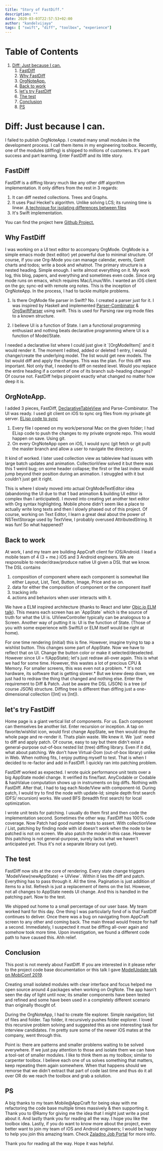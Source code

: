 ```yaml
---
title: "Story of FastDiff."
description: ""
date: 2020-03-03T22:57:53+02:00
author: "kandelvijaya"
tags: [ "swift", "diff", "toolbox", "experience"]
---
```



# Table of Contents

1.  [Diff: Just because I can.](#org0b1bb1c)
    1.  [FastDiff](#org73b30a0)
    2.  [Why FastDiff](#org0f95efd)
    3.  [OrgNoteApp.](#orge003977)
    4.  [Back to work](#org70e3a9e)
    5.  [let's try FastDiff](#org7728c9f)
    6.  [The test](#orgc4e0ac4)
    7.  [Conclusion](#orgc4dffd8)
    8.  [PS](#orgafda51e)



<a id="org0b1bb1c"></a>

# Diff: Just because I can.

I failed to publish OrgNoteApp. I created many small modules in the development process. I call them items in my engineering toolbox. Recently,
one of the modules (diffing) is shipped to millions of customers. It's part success and part learning. Enter FastDiff and its little story.


<a id="org73b30a0"></a>

## FastDiff

FastDiff is a diffing library much like any other diff algorithm implementation. It only differs from the rest in 3 regards:

1.  It can diff nested collections. Trees and Graphs.
2.  It uses Paul Heckel's algorithm. Unlike solving LCS; its running time is linear.  [A technique for isolating differences between files](https://dl.acm.org/doi/abs/10.1145/359460.359467)
3.  It's Swift implementation.

You can find the project here [Github Project.](https://github.com/kandelvijaya/FastDiff)


<a id="org0f95efd"></a>

## Why FastDiff

I was working on a UI text editor to accompany OrgMode. OrgMode is a simple emacs mode (text editor) yet powerful due to minimal structure.
Of course, if you use Org-Mode you can manage calendar, events, Gantt charts and todos; write a book and whatnot. The primary structure is a nested heading.
Simple enough. I write almost everything on it. My work log, this blog, papers, and everything and sometimes even code. Since org mode runs on emacs, which requires Mac/Linux/Win.
I wanted an iOS client on the go; sync-ed with remote org notes. This is the inception of OrgNoteApp. In the process, I had to tackle multiple problems.

1.  Is there OrgMode file parser in Swift? No. I created a parser just for it. I was inspired by Haskell and implemented [Parser-Combinator](https://github.com/kandelvijaya/SwiftParserCombinator) & [OrgSwiftParser](https://github.com/kandelvijaya/OrgSwiftParser) using swift.
    This is used for Parsing raw org mode files to a known structure.

2.  I believe UI is a function of State. I am a functional programming enthusiast and nothing beats declarative programming where UI is a function of Model/State.

I needed a declarative list where I could just give it \`[OrgModelItem]\` and it would render it. The moment I edited, added or deleted 1 entry, I would change/create the underlying model. The list would get new models. The list would diff and apply the changes. This was the plan. For this diff was important. Not only that, I needed
to diff on nested level. Would you replace the entire heading if a content of one of its branch sub-heading changes? Of course not. FastDiff helps pinpoint exactly what changed
no matter how deep it is.


<a id="orge003977"></a>

## OrgNoteApp.

I added 3 pieces, FastDiff, [DeclarativeTableView](https://github.com/kandelvijaya/DeclarativeTableView) and Parse-Combinator. The UI was ready. I used git client on iOS to sync org files from my private git server. [ELisp code to sync](https://github.com/kandelvijaya/orgsync)

1.  Every file I opened on my work/personal Mac on the given folder; I had ELisp code to push the changes to my private orgnote repo. This would happen on save. Using git.
2.  On every OrgNoteApp open on iOS, I would sync (git fetch or git pull) the master branch and allow a user to navigate the directory.

It kind of worked. I later used collection view as tableview had issues with large batch updates and animation. CollectionView solved it but there was this 1 weird bug; on
some header collapse; the first or the last index would jump beyond their position during an animation. I struggled with it but couldn't just get it right.

This is where I slowly moved into actual OrgModeTextEditor idea (abandoning the UI due to that 1 bad animation & building UI editor is complex than I anticipated).
I moved into creating yet another text editor with Org syntax highlighting. Mobile phone didn't seem like a place to actually write long texts and then I slowly phased out of this project.
Of course, working on Text Editor, I learn a great deal about the power of NSTextStorage used by TextView, I probably overused AttributedString. It was fun! So what happened?


<a id="org70e3a9e"></a>

## Back to work

At work, I and my team are building AppCraft client for iOS/Android. I lead a mobile team of 4 (3 + me.) iOS and 3 Android engineers. We are responsible to render/draw/produce native UI given a DSL
that we know. The DSL contains

1.  composition of component where each component is somewhat like either Layout, List, Text, Button, Image, Price and so on.
2.  data for either the composition of component or the component itself
3.  tracking info
4.  actions and behaviors when user interacts with it.

We have a ELM inspired architecture (thanks to React and later [Objc.io ELM talk](https://talk.objc.io/episodes/S01E66-the-elm-architecture-part-1)). This means each screen has an \`AppState\` which is the source of truth for what the UI is.
UIViewController typically can be analogous to a Screen. Another way of
putting it is: UI is the function of State. (Those of you with some experience with SwiftUI or ELM itself would be right at home).

For one time rendering (initial) this is fine. However, imagine trying to tap a wishlist button. This changes some part of AppState. Now we have to reflect that on UI. Change the button color or
make it selected/deselected. However since UI = f(AppState); let's just redraw all-over again. This is what we had for some time. However, this wastes a lot of precious CPU & Memory. For smaller screens,
this was even not a problem. \* It's not hardware, its software that is getting slower.\* But we knew deep down, we just had to redraw the thing that changed and nothing else.
Enter the requirement to Diff & Patch. Just be aware the DSL (JSON) is a tree (of course JSON) structure. Diffing tree is different than diffing just a one-dimensional collection ([Int] vs [Int]).


<a id="org7728c9f"></a>

## let's try FastDiff

Home page is a giant vertical list of components. For us. Each component can themselves be another list. Enter recursion or inception. A tap on favorite/wishlist icon, would
first change AppState, we then would drop the whole page and re-render it. Thats plain waste. We knew it. We \`just\` need to diff and apply patch. Of course, easy to say but there didn't exist a
general-purpose out-of-box nested list (tree) diffing library. Even if it did, what about patching. We don't have Virtual-Dom (out-of-box library) unlike in Web. When nothing fits, I enjoy putting
myself to test. That is when I decided to re-factor and add in FastDiff. I quickly ran into patching problem.

FastDiff worked as expected. I wrote quick performance unit tests over a big AppState model change. It verified its fine/fast. AnyCodable or Codable & hashValue computation shows up in
instruments on big diffs. Nothing with FastDiff. After that, I had to tag each Node/View with component-Id. During patch, I would try to find the node with update-Id; simple depth first search (DFS/ recursion) works.
We used BFS (breadth first search) for local optimization.

I wrote unit tests for patching. I usually do them first and then code the implementation second. Sometimes the other way. FastDiff has 100% code coverage. Now Patch had good number tests to assert.
With collectionView / List, patching by finding node with id doesn't work when the node to be patched is not on screen. We also patch the model in this case. However this patching is not general-purpose,
surely lacks what we haven't anticipated yet. Thus it's not a separate library out (yet).


<a id="orgc4e0ac4"></a>

## The test

FastDiff now sits at the core of rendering. Every state change triggers \`ModelView(newAppState) -> UIView\`. Within it lies the diff and patch. Everything has to pass through it. All the time.
Pagination is just addition of items to a list. Refresh is just a replacement of items on the list. However, not all changes to AppState needs UI change. And this is handled in the patching part. Now to the test.

We shipped out home to a small percentage of our user base. My team worked hard for this day. One thing I was particularly fond of is that FastDiff continues to deliver. Once there was a bug on navigating from
AppCraft screen to any other and coming back. The main thread would freeze for half a second. Immediately, I suspected it must be diffing all-over again and somehow took more time. Upon investigation, we
found a different code path to have caused this. Ahh relief.


<a id="orgc4dffd8"></a>

## Conclusion

This post is not merely about FastDiff. If you are interested in it please refer to the project code base documentation or this talk I gave [ModelUpdate talk on MobiConf 2019](https://www.youtube.com/watch?v=wRfZs1ukuws).

Creating small isolated modules with clear interface and focus helped me open source around 4 packages when working on OrgNote. The app hasn't seen the day of light until now; its smaller components
have been tested and refined and some have been used in a completely different scenario than originally thought of.

During the OrgNoteApp, I had to create file explorer. Simple navigation; list of files and folder. Tap folder, it recursively pushes folder explorer. I loved this recursive problem solving and suggested
this as one interesting task for interview candidates. I'm pretty sure some of the newer iOS mates at the company, went through this.

Point is: there are patterns and smaller problems waiting to be solved everywhere. If we just pay attention to those and isolate them we can have a tool-set of smaller modules. I like to think them as my
toolbox; similar to carpenter toolbox. I believe each one of us solves something that matters, keep repeating them again somewhere. When that happens should we remorse that we didn't extract that part of code
last time and thus do it all over OR do we reach the toolbox and grab a solution.


<a id="orgafda51e"></a>

## PS

A big thanks to my team Mobile@AppCraft for being okay with me refactoring the code base multiple times massively & then supporting it. Thank you to @Ramy for giving me the idea that I might just write a
post about it. And lastly thank you for reading all the way. I hope you like the toolbox idea. Lastly, if you do want to know more about the project, even better want to join my team of iOS and Android engineers;
I would be happy to help you join this amazing team. Check [Zaladno Job Portal](https://grnh.se/0c5a1d5c1) for more info.

Thank you for reading all the way. Hope it was helpful.
